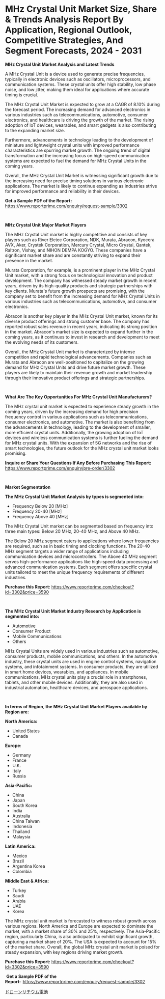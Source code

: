 <p><h1>MHz Crystal Unit Market Size, Share & Trends Analysis Report By Application, Regional Outlook, Competitive Strategies, And Segment Forecasts, 2024 - 2031</h1></p><p><strong>MHz Crystal Unit Market Analysis and Latest Trends</strong></p>
<p><p>A MHz Crystal Unit is a device used to generate precise frequencies, typically in electronic devices such as oscillators, microprocessors, and communication systems. These crystal units offer high stability, low phase noise, and low jitter, making them ideal for applications where accurate timing is crucial.</p><p>The MHz Crystal Unit Market is expected to grow at a CAGR of 8.10% during the forecast period. The increasing demand for advanced electronics in various industries such as telecommunications, automotive, consumer electronics, and healthcare is driving the growth of the market. The rising adoption of IoT devices, wearables, and smart gadgets is also contributing to the expanding market size.</p><p>Furthermore, advancements in technology leading to the development of miniature and lightweight crystal units with improved performance characteristics are spurring market growth. The ongoing trend of digital transformation and the increasing focus on high-speed communication systems are expected to fuel the demand for MHz Crystal Units in the coming years.</p><p>Overall, the MHz Crystal Unit Market is witnessing significant growth due to the increasing need for precise timing solutions in various electronic applications. The market is likely to continue expanding as industries strive for improved performance and reliability in their devices.</p></p>
<p><strong>Get a Sample PDF of the Report:&nbsp;</strong> <a href="https://www.reportprime.com/enquiry/request-sample/3302">https://www.reportprime.com/enquiry/request-sample/3302</a></p>
<p>&nbsp;</p>
<p><strong>MHz Crystal Unit Major Market Players</strong></p>
<p><p>The MHz Crystal Unit market is highly competitive and consists of key players such as River Eletec Corporation, NDK, Murata, Abracon, Kyocera AVX, Aker, Crystek Corporation, Mercury Crystal, Micro Crystal, Qantek, Raltron, Vishay, and NIHON DEMPA KOGYO. These companies have a significant market share and are constantly striving to expand their presence in the market.</p><p>Murata Corporation, for example, is a prominent player in the MHz Crystal Unit market, with a strong focus on technological innovation and product development. The company has witnessed steady market growth in recent years, driven by its high-quality products and strategic partnerships with key clients. Murata's future growth prospects are promising, with the company set to benefit from the increasing demand for MHz Crystal Units in various industries such as telecommunications, automotive, and consumer electronics.</p><p>Abracon is another key player in the MHz Crystal Unit market, known for its diverse product offerings and strong customer base. The company has reported robust sales revenue in recent years, indicating its strong position in the market. Abracon's market size is expected to expand further in the coming years, as it continues to invest in research and development to meet the evolving needs of its customers.</p><p>Overall, the MHz Crystal Unit market is characterized by intense competition and rapid technological advancements. Companies such as Murata and Abracon are well-positioned to capitalize on the growing demand for MHz Crystal Units and drive future market growth. These players are likely to maintain their revenue growth and market leadership through their innovative product offerings and strategic partnerships.</p></p>
<p>&nbsp;</p>
<p><strong>What Are The Key Opportunities For MHz Crystal Unit Manufacturers?</strong></p>
<p><p>The MHz crystal unit market is expected to experience steady growth in the coming years, driven by the increasing demand for high precision frequency control in various applications such as telecommunications, consumer electronics, and automotive. The market is also benefiting from the advancements in technology, leading to the development of smaller, more efficient crystal units. Additionally, the growing adoption of IoT devices and wireless communication systems is further fueling the demand for MHz crystal units. With the expansion of 5G networks and the rise of smart technologies, the future outlook for the MHz crystal unit market looks promising.</p></p>
<p><strong>Inquire or Share Your Questions If Any Before Purchasing This Report:</strong> <a href="https://www.reportprime.com/enquiry/pre-order/3302">https://www.reportprime.com/enquiry/pre-order/3302</a></p>
<p>&nbsp;</p>
<p><strong>Market Segmentation</strong></p>
<p><strong>The MHz Crystal Unit Market Analysis by types is segmented into:</strong></p>
<p><ul><li>Frequency Below 20 [MHz]</li><li>Frequency 20-40 [MHz]</li><li>Frequency Above 40 [MHz]</li></ul></p>
<p><p>The MHz Crystal Unit market can be segmented based on frequency into three main types: Below 20 MHz, 20-40 MHz, and Above 40 MHz. </p><p>The Below 20 MHz segment caters to applications where lower frequencies are required, such as in basic timing and clocking functions. The 20-40 MHz segment targets a wider range of applications including communication devices and microcontrollers. The Above 40 MHz segment serves high-performance applications like high-speed data processing and advanced communication systems. Each segment offers specific crystal units tailored to meet the unique frequency requirements of different industries.</p></p>
<p><strong>Purchase this Report:&nbsp;</strong><a href="https://www.reportprime.com/checkout?id=3302&price=3590">https://www.reportprime.com/checkout?id=3302&price=3590</a></p>
<p>&nbsp;</p>
<p><strong>The MHz Crystal Unit Market Industry Research by Application is segmented into:</strong></p>
<p><ul><li>Automotive</li><li>Consumer Product</li><li>Mobile Communications</li><li>Others</li></ul></p>
<p><p>MHz Crystal Units are widely used in various industries such as automotive, consumer products, mobile communications, and others. In the automotive industry, these crystal units are used in engine control systems, navigation systems, and infotainment systems. In consumer products, they are utilized in smart home devices, wearables, and appliances. In mobile communications, MHz crystal units play a crucial role in smartphones, tablets, and other mobile devices. Additionally, they are also used in industrial automation, healthcare devices, and aerospace applications.</p></p>
<p>&nbsp;</p>
<p><strong>In terms of Region, the MHz Crystal Unit Market Players available by Region are:</strong></p>
<p>
    <p> <strong> North America: </strong>
        <ul>
            <li>United States</li>
            <li>Canada</li>
        </ul>
        </p> 
    <p> <strong> Europe: </strong>
        <ul>
            <li>Germany</li>
            <li>France</li>
            <li>U.K.</li>
            <li>Italy</li>
            <li>Russia</li>
        </ul>
        </p> 
    <p> <strong> Asia-Pacific: </strong>
        <ul>
            <li>China</li>
            <li>Japan</li>
            <li>South Korea</li>
            <li>India</li>
            <li>Australia</li>
            <li>China Taiwan</li>
            <li>Indonesia</li>
            <li>Thailand</li>
            <li>Malaysia</li>
        </ul>
        </p> 
    <p> <strong> Latin America: </strong>
        <ul>
            <li>Mexico</li>
            <li>Brazil</li>
            <li>Argentina Korea</li>
            <li>Colombia</li>
        </ul>
        </p> 
    <p> <strong> Middle East & Africa: </strong>
        <ul>
            <li>Turkey</li>
            <li>Saudi</li>
            <li>Arabia</li>
            <li>UAE</li>
            <li>Korea</li>
        </ul>
    </p>
    </p>
<p><p>The MHz crystal unit market is forecasted to witness robust growth across various regions. North America and Europe are expected to dominate the market, with a market share of 30% and 25%, respectively. The Asia-Pacific region, particularly China, is also anticipated to exhibit significant growth, capturing a market share of 20%. The USA is expected to account for 15% of the market share. Overall, the global MHz crystal unit market is poised for steady expansion, with key regions driving market growth.</p></p>
<p><strong>Purchase this Report: </strong><a href="https://www.reportprime.com/checkout?id=3302&price=3590">https://www.reportprime.com/checkout?id=3302&price=3590</a></p>
<p>&nbsp;<strong>Get a Sample PDF of the Report:&nbsp;&nbsp;</strong><a href="https://www.reportprime.com/enquiry/request-sample/3302">https://www.reportprime.com/enquiry/request-sample/3302</a></p>
<p><strong></strong></p>
<p><p><a href="https://github.com/lababdou/Market-Research-Report-List-3/blob/main/803990413691.md">ドローンリチウム電池</a></p></p>